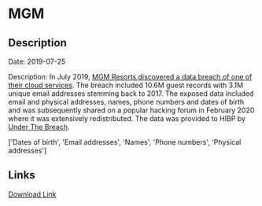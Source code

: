# MGM

## Description

Date: 2019-07-25

Description:
In July 2019, <a href="https://www.zdnet.com/article/exclusive-details-of-10-6-million-of-mgm-hotel-guests-posted-on-a-hacking-forum/" target="_blank" rel="noopener">MGM Resorts discovered a data breach of one of their cloud services</a>. The breach included 10.6M guest records with 3.1M unique email addresses stemming back to 2017. The exposed data included email and physical addresses, names, phone numbers and dates of birth and was subsequently shared on a popular hacking forum in February 2020 where it was extensively redistributed. The data was provided to HIBP by <a href="https://underthebreach.com/" target="_blank" rel="noopener">Under The Breach</a>.


['Dates of birth', 'Email addresses', 'Names', 'Phone numbers', 'Physical addresses']

## Links

[Download Link](https://link-to.net/1229997/641.3565531077902/dynamic/?r=bWdtcmVzb3J0cy5jb20=)